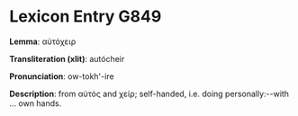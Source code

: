 # Lexicon Entry G849

**Lemma**: αὐτόχειρ

**Transliteration (xlit)**: autócheir

**Pronunciation**: ow-tokh'-ire

**Description**:
from αὐτός and χείρ; self-handed, i.e. doing personally:--with … own hands.
